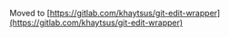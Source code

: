 Moved to [https://gitlab.com/khaytsus/git-edit-wrapper](https://gitlab.com/khaytsus/git-edit-wrapper)
